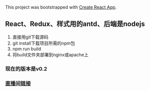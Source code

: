 This project was bootstrapped with [Create React App](https://github.com/facebook/create-react-app).

## React、Redux、样式用的antd、后端是nodejs

1. 直接用git下载源码
2. git install下载项目所需的npm包
3. npm run build
4. 将build文件夹部署到nginx或apache上                                      

### 现在的版本是v0.2
### [直播间链接](http://live.xiaoblogs.cn:81/index.html)
